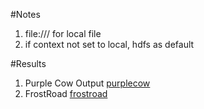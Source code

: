 #Notes
  1.  file:/// for local file
  2.  if context not set to local, hdfs as default

#Results
  1.  Purple Cow Output
    [purplecow](./purplecow_result.txt) 
  2.  FrostRoad
    [frostroad](./frostroad_result.txt)
